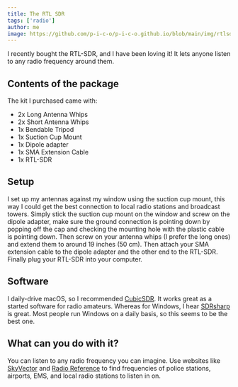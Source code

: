 ```yaml
---
title: The RTL SDR
tags: ['radio']
author: me
image: https://github.com/p-i-c-o/p-i-c-o.github.io/blob/main/img/rtlsdr.png?raw=true
---
```

I recently bought the RTL-SDR, and I have been loving it! It lets anyone listen to any radio frequency around them.

## Contents of the package
The kit I purchased came with:
- 2x Long Antenna Whips
- 2x Short Antenna Whips
- 1x Bendable Tripod
- 1x Suction Cup Mount
- 1x Dipole adapter
- 1x SMA Extension Cable
- 1x RTL-SDR

## Setup
I set up my antennas against my window using the suction cup mount, this way I could get the best connection to local radio stations and broadcast towers. Simply stick the suction cup mount on the window and screw on the dipole adapter, make sure the ground connection is pointing down by popping off the cap and checking the mounting hole with the plastic cable is pointing down. Then screw on your antenna whips (I prefer the long ones) and extend them to around 19 inches (50 cm). Then attach your SMA extension cable to the dipole adapter and the other end to the RTL-SDR. Finally plug your RTL-SDR into your computer.

## Software
I daily-drive macOS, so I recommended [CubicSDR](https://cubicsdr.com/). It works great as a started software for radio amateurs.
Whereas for Windows, I hear [SDRsharp](https://airspy.com/download/) is great. Most people run Windows on a daily basis, so this seems to be the best one.

## What can you do with it?
You can listen to any radio frequency you can imagine. Use websites like [SkyVector](skyvector.com) and [Radio Reference](radioreference.com) to find frequencies of police stations, airports, EMS, and local radio stations to listen in on.
